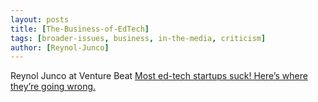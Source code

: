 ```yaml
---
layout: posts
title: [The-Business-of-EdTech]
tags: [broader-issues, business, in-the-media, criticism]
author: [Reynol-Junco]
---
```

Reynol Junco at Venture Beat  [Most ed-tech startups suck! Here’s where they’re going wrong.](https://venturebeat.com/2012/10/28/most-ed-tech-startups-suck-heres-where-theyre-going-wrong/)

